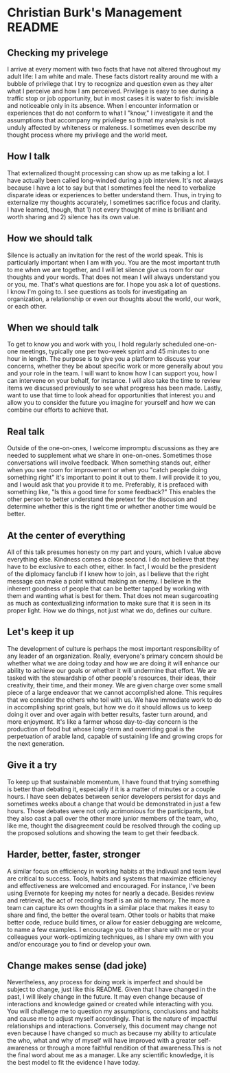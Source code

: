 # Christian Burk's Management README

## Checking my privelege
I arrive at every moment with two facts that have not altered throughout my adult life: I am white and male. These facts distort reality around me with a bubble of privilege that I try to recognize and question even as they alter what I perceive and how I am perceived. Privilege is easy to see during a traffic stop or job opportunity, but in most cases it is water to fish: invisible and noticeable only in its absence. When I encounter information or experiences that do not conform to what I "know," I investigate it and the assumptions that accompany my privilege so thmat my analysis is not unduly affected by whiteness or maleness. I sometimes even describe my thought process where my privilege and the world meet. 

## How I talk
That externalized thought processing can show up as me talking a lot. I have actually been called long-winded during a job interview. It's not always because I have a lot to say but that I sometimes feel the need to verbalize disparate ideas or experiences to better understand them. Thus, in trying to externalize my thoughts accurately, I sometimes sacrifice focus and clarity. I have learned, though, that 1) not every thought of mine is brilliant and worth sharing and 2) silence has its own value. 

## How we should talk
Silence is actually an invitation for the rest of the world speak. This is particularly important when I am with you. You are the most important truth to me when we are together, and I will let silence give us room for our thoughts and your words. That does not mean I will always understand you or you, me. That's what questions are for. I hope you ask a lot of questions. I know I'm going to. I see questions as tools for investigating an organization, a relationship or even our thoughts about the world, our work, or each other. 

## When we should talk
To get to know you and work with you, I hold regularly scheduled one-on-one meetings, typically one per two-week sprint and 45 minutes to one hour in length. The purpose is to give you a platform to discuss your concerns, whether they be about specific work or more generally about you and your role in the team. I will want to know how I can support you, how I can intervene on your behalf, for instance. I will also take the time to review items we discussed previously to see what progress has been made. Lastly, want to use that time to look ahead for opportunities that interest you and allow you to consider the future you imagine for yourself and how we can combine our efforts to achieve that.

## Real talk
Outside of the one-on-ones, I welcome impromptu discussions as they are needed to supplement what we share in one-on-ones. Sometimes those conversations will involve feedback. When something stands out, either when you see room for improvement or when you "catch people doing something right" it's important to point it out to them. I will provide it to you, and I would ask that you provide it to me. Preferably, it is prefaced with something like, "Is this a good time for some feedback?" This enables the other person to better understand the pretext for the discusion and determine whether this is the right time or whether another time would be better.

## At the center of everything
All of this talk presumes honesty on my part and yours, which I value above everything else. Kindness comes a close second. I do not believe that they have to be exclusive to each other, either. In fact, I would be the president of the diplomacy fanclub if I knew how to join, as I believe that the right message can make a point without making an enemy. I believe in the inherent goodness of people that can be better tapped by working with them and wanting what is best for them. That does not mean sugarcoating as much as contextualizing information to make sure that it is seen in its proper light. How we do things, not just what we do, defines our culture.

## Let's keep it up
The development of culture is perhaps the most important responsibility of any leader of an organization. Really, everyone's primary concern should be whether what we are doing today and how we are doing it will enhance our ability to achieve our goals or whether it will undermine that effort. We are tasked with the stewardship of other people's resources, their ideas, their creativity, their time, and their money. We are given charge over some small piece of a large endeavor that we cannot accomplished alone. This requires that we consider the others who toil with us. We have immediate work to do in accomplishing sprint goals, but how we do it should allows us to keep doing it over and over again with better results, faster turn around, and more enjoyment. It's like a farmer whose day-to-day concern is the production of food but whose long-term and overriding goal is the perpetuation of arable land, capable of sustaining life and growing crops for the next generation.

## Give it a try
To keep up that sustainable momentum, I have found that trying something is better than debating it, especially if it is a matter of minutes or a couple hours. I have seen debates between senior developers persist for days and sometimes weeks about a change that would be demonstrated in just a few hours. Those debates were not only acrimonious for the participants, but they also cast a pall over the other more junior members of the team, who, like me, thought the disagreement could be resolved through the coding up the proposed solutions and showing the team to get their feedback.

## Harder, better, faster, stronger
A similar focus on efficiency in working habits at the indivual and team level are critical to success. Tools, habits and systems that maximize efficiency and effectiveness are welcomed and encouraged. For instance, I've been using Evernote for keeping my notes for nearly a decade.  Besides review and retrieval, the act of recording itself is an aid to memory. The more a team can capture its own thoughts in a similar place that makes it easy to share and find, the better the overal team. Other tools or habits that make better code, reduce build times, or allow for easier debugging are welcome, to name a few examples. I encourage you to either share with me or your colleagues your work-optimizing techniques, as I share my own with you and/or encourage you to find or develop your own. 

## Change makes sense (dad joke)
Nevertheless, any process for doing work is imperfect and should be subject to change, just like this README. Given that I have changed in the past, I will likely change in the future. It may even change because of interactions and knowledge gained or created while interacting with you. You will challenge me to question my assumptions, conclusions and habits and cause me to adjust myself accordingly. That is the nature of impactful relationships and interactions. Conversely, this document may change not even because I have changed so much as because my ability to articulate the who, what and why of myself will have improved with a greater self-awareness or through a more faithful rendition of that awareness.This is not the final word about me as a manager. Like any scientific knowledge, it is the best model to fit the evidence I have today.

